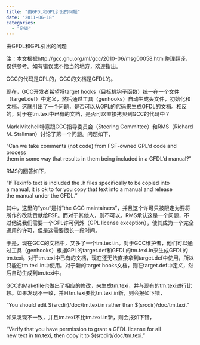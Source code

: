 ```yaml
---
title: "由GFDL和GPL引出的问题"
date: "2011-06-18"
categories: 
  - "杂谈"
---
```


由GFDL和GPL引出的问题

注：本文根据http://gcc.gnu.org/ml/gcc/2010-06/msg00058.html整理翻译，仅供参考。如有错误或不恰当的地方，欢迎指出。

GCC的代码是GPL的，GCC的文档是GFDL的。

现在，GCC开发者希望将target hooks（目标机钩子函数）统一在一个文件（target.def）中定义，然后通过工具（genhooks）自动生成头文件，初始化和文档。这就引出了一个问题，是否可以从GPL的代码来生成GFDL的文档。相反的，对于在tm.texi中已有的文档，是否可以直接拷贝到GCC的代码中？

Mark Mitchell特意跟GCC指导委员会（Steering Committee）和RMS（Richard M. Stallman）讨论了第一个问题。问题如下，

“Can we take comments (not code) from FSF-owned GPL’d code and process  
them in some way that results in them being included in a GFDL’d manual?”

RMS的回答如下，

“If Texinfo text is included the .h files specifically to be copied into  
a manual, it is ok to for you copy that text into a manual and release  
the manual under the GFDL.”

其中，这里的“you“是指”the GCC maintainers”，并且这个许可只被限定为要将所作的改动贡献给FSF。而对于其他人，则不可以。RMS承认这是一个问题，不过他说我们需要一个GPL许可例外（GPL license exception），使其成为一个完全通用的许可，但是这需要很长一段时间。

于是，现在GCC的文档中，又多了一个tm.texi.in。对于GCC维护者，他们可以通过工具（genhooks）根据GPL的target.def和GFDL的tm.texi.in来生成GFDL的tm.texi。对于tm.texi中已有的文档，现在还无法直接拿到target.def中使用，所以只能在tm.texi.in中使用。对于新的target hooks文档，则在target.def中定义，然后自动生成到tm.texi中。

GCC的Makefile也做出了相应的修改，来生成tm.texi，并与现有的tm.texi进行比较。如果发现不一致，并且tm.texi要比tm.texi.in新，则会报如下错，

“You should edit $(srcdir)/doc/tm.texi.in rather than $(srcdir)/doc/tm.texi.”

如果发现不一致，并且tm.texi不比tm.texi.in新，则会报如下错，

“Verify that you have permission to grant a GFDL license for all  
new text in tm.texi, then copy it to $(srcdir)/doc/tm.texi.”
